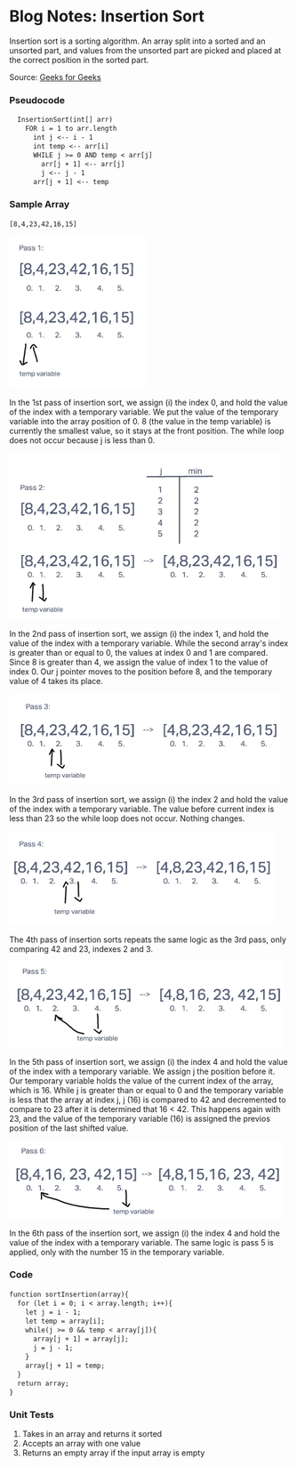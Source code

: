 # Blog Notes: Insertion Sort

Insertion sort is a sorting algorithm. An array split into a sorted and an unsorted part, and values from the unsorted part are picked and placed at the correct position in the sorted part.

Source:
[Geeks for Geeks](https://www.geeksforgeeks.org/insertion-sort/)

### Pseudocode

```
  InsertionSort(int[] arr)
    FOR i = 1 to arr.length
      int j <-- i - 1
      int temp <-- arr[i]
      WHILE j >= 0 AND temp < arr[j]
        arr[j + 1] <-- arr[j]
        j <-- j - 1
      arr[j + 1] <-- temp
```

### Sample Array

```
[8,4,23,42,16,15]
```

![Pass 1](./assets/pass1.png)

In the 1st pass of insertion sort, we assign (i) the index 0, and hold the value of the index with a temporary variable. We put the value of the temporary variable into the array position of 0. 8 (the value in the temp variable) is currently the smallest value, so it stays at the front position. The while loop does not occur because j is less than 0.

![Pass 2](./assets/pass2.png)

In the 2nd pass of insertion sort, we assign (i) the index 1, and hold the value of the index with a temporary variable. While the second array's index is greater than or equal to 0, the values at index 0 and 1 are compared. Since 8 is greater than 4, we assign the value of index 1 to the value of index 0. Our j pointer moves to the position before 8, and the temporary value of 4 takes its place.

![Pass 3](./assets/pass3.png)

In the 3rd pass of insertion sort, we assign (i) the index 2 and hold the value of the index with a temporary variable. The value before current index is less than 23 so the while loop does not occur. Nothing changes.

![Pass 4](./assets/pass4.png)

The 4th pass of insertion sorts repeats the same logic as the 3rd pass, only comparing 42 and 23, indexes 2 and 3.

![Pass 5](./assets/pass5.png)

In the 5th pass of insertion sort, we assign (i) the index 4 and hold the value of the index with a temporary variable. We assign j the position before it. Our temporary variable holds the value of the current index of the array, which is 16. While j is greater than or equal to 0 and the temporary variable is less that the array at index j, j (16) is compared to 42 and decremented to compare to 23 after it is determined that 16 < 42. This happens again with 23, and the value of the temporary variable (16) is assigned the previos position of the last shifted value.

![Pass 6](./assets/pass6.png)

In the 6th pass of the insertion sort, we assign (i) the index 4 and hold the value of the index with a temporary variable. The same logic is pass 5 is applied, only with the number 15 in the temporary variable.

### Code

```
function sortInsertion(array){
  for (let i = 0; i < array.length; i++){
    let j = i - 1;
    let temp = array[i];
    while(j >= 0 && temp < array[j]){
      array[j + 1] = array[j];
      j = j - 1;
    }
    array[j + 1] = temp;
  }
  return array;
}
```

### Unit Tests

1. Takes in an array and returns it sorted
2. Accepts an array with one value
3. Returns an empty array if the input array is empty
